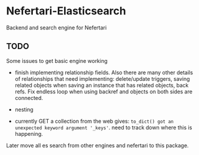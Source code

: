 # Nefertari-Elasticsearch

Backend and search engine for Nefertari

## TODO

Some issues to get basic engine working

- finish implementing relationship fields. Also there are
  many other details of relationships that need implementing:
  delete/update triggers, saving related objects when saving an
  instance that has related objects, back refs. Fix endless loop
  when using backref and objects on both sides are connected.

- nesting

- currently GET a collection from the web gives: `to_dict() got
  an unexpected keyword argument '_keys'`. need to track down where this
  is happening.


Later move all es search from other engines and nefertari to this package.
